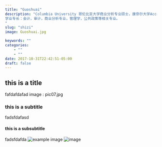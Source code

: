 ```yaml
---
title: "Guoshuai"
description: "Columbia University 哥伦比亚大学商业分析专业硕士，康奈尔大学Accounting本科，ACCA国际注册会计师,CIMA特许管理会计师双证持有者，托福110+，GRE325+,GMATE 720+，麦肯锡，普华永道等公司多段实习经历。
学业专长：会计，审计，商业分析专业，管理学，公共政策等相关专业。
"
slug: "shizi"
image: Guoshuai.jpg

keywords: ""
categories: 
    - ""
    - ""
date: 2017-10-31T22:42:51-05:00
draft: false
---
```

## this is a title
fafdafdafad
image : pic07.jpg
### this is a subtitle
fadsfdafasd
#### this is a subsubtitle
fadsfdafda
![example image](/static/img/blogs/pic07.jpg)
![image](themes/forty/images/pic07.jpg)
